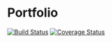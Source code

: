 # Portfolio

[![Build Status](https://github.com/jack-guzya/portfolio/workflows/<WORKFLOW_NAME>/badge.svg)](https://www.travis-ci.com/jack-guzya/portfolio)
[![Coverage Status](https://coveralls.io/repos/github/jack-guzya/portfolio/badge.svg?branch=main)](https://coveralls.io/github/jack-guzya/portfolio?branch=main)
